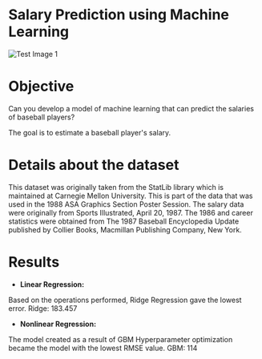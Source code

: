 # Salary Prediction using Machine Learning

![Test Image 1](https://seyler.ekstat.com/img/max/800/r/rIQFR1CfUZA7ircE-636783293468648681.jpg)

# Objective
Can you develop a model of machine learning that can predict  the salaries of baseball players?

The goal is to estimate a baseball player's salary.

# Details about the dataset
This dataset was originally taken from the StatLib library which is maintained at Carnegie Mellon University. This is part of the data that was used in the 1988 ASA Graphics Section Poster Session. The salary data were originally from Sports Illustrated, April 20, 1987. The 1986 and career statistics were obtained from The 1987 Baseball Encyclopedia Update published by Collier Books, Macmillan Publishing Company, New York.

# Results

* **Linear Regression:**

Based on the operations performed, Ridge Regression gave the lowest error. Ridge: 183.457

* **Nonlinear Regression:**

The model created as a result of GBM Hyperparameter optimization became the model with the lowest RMSE value. GBM: 114


